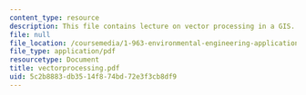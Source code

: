 ```yaml
---
content_type: resource
description: This file contains lecture on vector processing in a GIS.
file: null
file_location: /coursemedia/1-963-environmental-engineering-applications-of-geographic-information-systems-fall-2004/5c2b8883db3514f874bd72e3f3cb8df9_vectorprocessing.pdf
file_type: application/pdf
resourcetype: Document
title: vectorprocessing.pdf
uid: 5c2b8883-db35-14f8-74bd-72e3f3cb8df9
---
```

